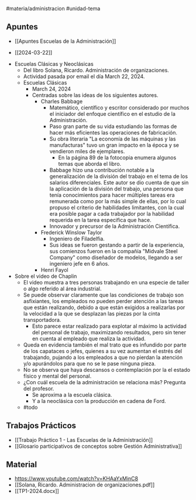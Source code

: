 #materia/administracion #unidad-tema 

## Apuntes

* [[Apuntes Escuelas de la Administración]]

* [[2024-03-22]]
- Escuelas Clásicas y Neoclásicas 
    - Del libro Solana, Ricardo. Administración de organizaciones.
    - Actividad pasada por email el día March 22, 2024.
    - Escuelas Clásicas
        - March 24, 2024
        - Centradas sobre las ideas de los siguientes autores.
            - Charles Babbage
                - Matemático, científico y escritor considerado por muchos el iniciador del enfoque científico en el estudio de la Administración.
                - Paso gran parte de su vida estudiando las formas de hacer más eficientes las operaciones de fabricación.
                - Su obra literaria "La economía de las máquinas y las manufacturas" tuvo un gran impacto en la época y se vendieron miles de ejemplares.
                    - En la página 89 de la fotocopia enumera algunos temas que aborda el libro.
                - Babbage hizo una contribución notable a la generalización de la división del trabajo en el tema de los salarios diferenciales. Este autor se dio cuenta de que sin la aplicación  de la división del trabajo,  una persona que tenía conocimientos para hacer múltiples tareas era remunerada como por  la más simple de ellas, por lo cual propuso el criterio de habilidades limitantes, con la cual era posible pagar a cada trabajador por la habilidad requerida en la tarea especifica que hace.
                - Innovador y precursor de la Administración Científica.
            - Frederick Winslow Taylor
                - Ingeniero de Filadelfia.
                - Sus ideas se fueron gestando a partir de la experiencia, sus comienzos fueron en la compañía "Midvale Steel Company" como diseñador de modelos, llegando a ser ingeniero jefe en 6 años.
            - Henri Fayol
- Sobre el video de Chaplin
    - El video muestra a tres personas trabajando en una especie de taller o algo referido al área industrial.
    - Se puede observar claramente que las condiciones de trabajo son asfixiantes, los empleados no pueden perder atención a las tareas que están realizando, debido a que están exigidos a realizarlas por la velocidad a la que se desplazan las piezas por la cinta transportadora.
        - Esto parece estar realizado para explotar al máximo la actividad del personal de trabajo, maximizando resultados, pero sin tener en cuenta al empleado que realiza la actividad.
    - Queda en evidencia también el mal trato que es infundido por parte de los capataces o jefes, quienes a su vez aumentan el estrés del trabajando, pujando a los empleados a que no pierdan la atención y/o apurándolos para que no se le pase ninguna pieza.
    - No se observa que haya descansos o contemplación por la el estado físico y mental del personal.
    - ¿Con cuál escuela de la administración se relaciona más? Pregunta del profesor.
        - Se aproxima a la escuela clásica.
        - Y a la neoclásica con la producción en cadena de Ford.
    - #todo 


## Trabajos Prácticos

* [[Trabajo Práctico 1 - Las Escuelas de la Administración]]
* [[Glosario participativos de conceptos sobre Gestión Administrativa]]

## Material

* https://www.youtube.com/watch?v=KHAaYxMinC8
* [[Solana, Ricardo. Administracion de organizaciones.pdf]]
* [[TP1-2024.docx]]
